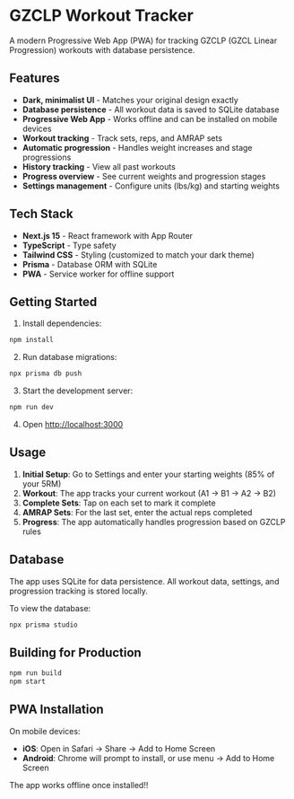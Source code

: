 # GZCLP Workout Tracker

A modern Progressive Web App (PWA) for tracking GZCLP (GZCL Linear Progression) workouts with database persistence.

## Features

- **Dark, minimalist UI** - Matches your original design exactly
- **Database persistence** - All workout data is saved to SQLite database
- **Progressive Web App** - Works offline and can be installed on mobile devices
- **Workout tracking** - Track sets, reps, and AMRAP sets
- **Automatic progression** - Handles weight increases and stage progressions
- **History tracking** - View all past workouts
- **Progress overview** - See current weights and progression stages
- **Settings management** - Configure units (lbs/kg) and starting weights

## Tech Stack

- **Next.js 15** - React framework with App Router
- **TypeScript** - Type safety
- **Tailwind CSS** - Styling (customized to match your dark theme)
- **Prisma** - Database ORM with SQLite
- **PWA** - Service worker for offline support

## Getting Started

1. Install dependencies:
```bash
npm install
```

2. Run database migrations:
```bash
npx prisma db push
```

3. Start the development server:
```bash
npm run dev
```

4. Open [http://localhost:3000](http://localhost:3000)

## Usage

1. **Initial Setup**: Go to Settings and enter your starting weights (85% of your 5RM)
2. **Workout**: The app tracks your current workout (A1 → B1 → A2 → B2)
3. **Complete Sets**: Tap on each set to mark it complete
4. **AMRAP Sets**: For the last set, enter the actual reps completed
5. **Progress**: The app automatically handles progression based on GZCLP rules

## Database

The app uses SQLite for data persistence. All workout data, settings, and progression tracking is stored locally.

To view the database:
```bash
npx prisma studio
```

## Building for Production

```bash
npm run build
npm start
```

## PWA Installation

On mobile devices:
- **iOS**: Open in Safari → Share → Add to Home Screen
- **Android**: Chrome will prompt to install, or use menu → Add to Home Screen

The app works offline once installed!!
